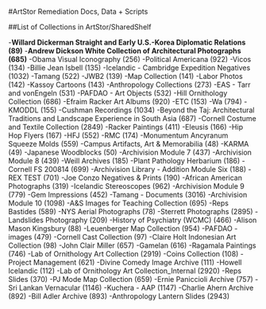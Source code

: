 #ArtStor Remediation Docs, Data + Scripts

##List of Collections in ArtStor/SharedShelf

  -**Willard Dickerman Straight and Early U.S.-Korea Diplomatic Relations (89)**
  -**Andrew Dickson White Collection of Architectural Photographs (685)**
  -Obama Visual Iconography (256)
  -Political Americana (922)
  -Vicos (134)
  -Billie Jean Isbell (135)
  -Icelandic - Cambridge Expedition Negatives (1032)
  -Tamang (522)
  -JWB2 (139)
  -Map Collection (141)
  -Labor Photos (142)
  -Kassoy Cartoons (143)
  -Anthropology Collections (273)
  -EAS - Tarr and vonEngeln (531)
  -PAFDAO - Art Objects (532)
  -Hill Ornithology Collection (686)
  -Efraim Racker Art Albums (920)
  -ETC (153)
  -Wa (794)
  -KMODDL (155)
  -Cushman Recordings (1034)
  -Beyond the Taj: Architectural Traditions and Landscape Experience in South Asia (687)
  -Cornell Costume and Textile Collection (2849)
  -Racker Paintings (411)
  -Eleusis (166)
  -Hip Hop Flyers (167)
  -HFJ (552)
  -RMC (174)
  -Monumentum Ancyranum Squeeze Molds (559)
  -Campus Artifacts, Art &amp; Memorabilia (48)
  -KARMA (49)
  -Japanese Woodblocks (50)
  -Archivision Module 7  (437)
  -Archivision Module 8 (439)
  -Weill Archives (185)
  -Plant Pathology Herbarium (186)
  -Cornell FS 200814 (699)
  -Archivision Library - Addition Module Six (188)
  -REX TEST (701)
  -Joe Conzo Negatives &amp; Prints (190)
  -African American Photographs (319)
  -Icelandic Stereoscopes (962)
  -Archivision Module 9 (779)
  -Gem Impressions (452)
  -Tamang - Documents (3016)
  -Archivision Module 10 (1098)
  -A&amp;S Images for Teaching Collection (695)
  -Reps Bastides (589)
  -NYS Aerial Photographs (78)
  -Sterrett Photographs (2895)
  -Landslides Photography (209)
  -History of Psychiatry (WCMC) (466)
  -Alison Mason Kingsbury (88)
  -Leuenberger Map Collection (954)
  -PAFDAO - images (479)
  -Cornell Cast Collection (97)
  -Claire Holt Indonesian Art Collection (98)
  -John Clair Miller (657)
  -Gamelan (616)
  -Ragamala Paintings (746)
  -Lab of Ornithology Art Collection (2919)
  -Coins Collection (108)
  -Project Management (621)
  -Divine Comedy Image Archive (111)
  -Howell Icelandic (112)
  -Lab of Ornithology Art Collection_Internal (2920)
  -Reps Slides (370)
  -PJ Mode Map Collection (659)
  -Ernie Paniccioli Archive (757)
  -Sri Lankan Vernacular (1146)
  -Kuchera - AAP (1147)
  -Charlie Ahern Archive (892)
  -Bill Adler Archive (893)
  -Anthropology Lantern Slides (2943)

